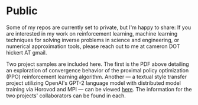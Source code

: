 # Public
Some of my repos are currently set to private, but I'm happy to share: If you are interested in my work on reinforcement learning, machine learning techniques for solving inverse problems in science and engineering, or numerical approximation tools, please reach out to me at cameron DOT hickert AT gmail. 

Two project samples are included here. The first is the PDF above detailing an exploration of convergence behavior of the proximal policy optimization (PPO) reinforcement learning algorithm. Another — a textual style transfer project utilizing OpenAI's GPT-2 language model with distributed model training via Horovod and MPI — can be viewed [here](https://osiajod.github.io/cs205_project/). The information for the two projects' collaborators can be found in each. 
